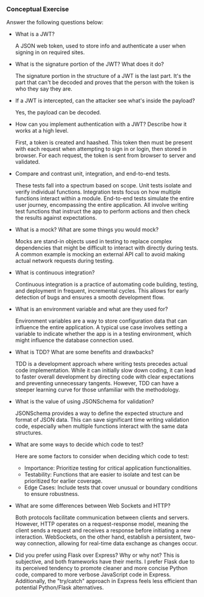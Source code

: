 ### Conceptual Exercise

Answer the following questions below:

- What is a JWT?  

  A JSON web token, used to store info and authenticate a user when signing in on required sites.

- What is the signature portion of the JWT?  What does it do?  

  The signature portion in the structure of a JWT is the last part. It's the part that can't be decoded and proves that the person with the token is who they say they are.

- If a JWT is intercepted, can the attacker see what's inside the payload?  

  Yes, the payload can be decoded.

- How can you implement authentication with a JWT?  Describe how it works at a high level.  

  First, a token is created and haashed. This token then must be present with each request when attempting to sign in or login, then stored in browser. For each request, the token is sent from browser to server and validated.

- Compare and contrast unit, integration, and end-to-end tests.  

  These tests fall into a spectrum based on scope. Unit tests isolate and verify individual functions. Integration tests focus on how multiple functions interact within a module. End-to-end tests simulate the entire user journey, encompassing the entire application. All involve writing test functions that instruct the app to perform actions and then check the results against expectations.

- What is a mock? What are some things you would mock?  

  Mocks are stand-in objects used in testing to replace complex dependencies that might be difficult to interact with directly during tests. A common example is mocking an external API call to avoid making actual network requests during testing.

- What is continuous integration? 
 
  Continuous integration is a practice of automating code building, testing, and deployment in frequent, incremental cycles. This allows for early detection of bugs and ensures a smooth development flow.

- What is an environment variable and what are they used for?  

  Environment variables are a way to store configuration data that can influence the entire application. A typical use case involves setting a variable to indicate whether the app is in a testing environment, which might influence the database connection used.

- What is TDD? What are some benefits and drawbacks?  

  TDD is a development approach where writing tests precedes actual code implementation. While it can initially slow down coding, it can lead to faster overall development by directing code with clear expectations and preventing unnecessary tangents. However, TDD can have a steeper learning curve for those unfamiliar with the methodology.

- What is the value of using JSONSchema for validation? 
 
  JSONSchema provides a way to define the expected structure and format of JSON data. This can save significant time writing validation code, especially when multiple functions interact with the same data structures.

- What are some ways to decide which code to test?  

  Here are some factors to consider when deciding which code to test:

  - Importance: Prioritize testing for critical application functionalities.
  - Testability: Functions that are easier to isolate and test can be prioritized for earlier coverage.
  - Edge Cases: Include tests that cover unusual or boundary conditions to ensure robustness.

- What are some differences between Web Sockets and HTTP?
  
  Both protocols facilitate communication between clients and servers. However, HTTP operates on a request-response model, meaning the client sends a request and receives a response before initiating a new interaction. WebSockets, on the other hand, establish a persistent, two-way connection, allowing for real-time data exchange as changes occur.

- Did you prefer using Flask over Express? Why or why not? 
  This is subjective, and both frameworks have their merits. I prefer Flask due to its perceived tendency to promote cleaner and more concise Python code, compared to more verbose JavaScript code in Express. Additionally, the "try/catch" approach in Express feels less efficient than potential Python/Flask alternatives.
